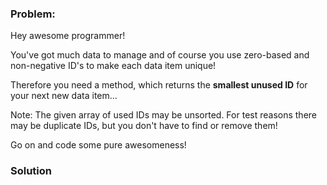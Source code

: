 ### Problem:
<p>Hey awesome programmer!</p>
<p>You&apos;ve got much data to manage and of course you use zero-based and non-negative ID&apos;s to make each data item unique!</p>
<p>Therefore you need a method, which returns the <b>smallest unused ID</b> for your next new data item...</p>
<p>Note: The given array of used IDs may be unsorted. For test reasons there may be duplicate IDs, but you don&apos;t have to find or remove them!</p>
<p>Go on and code some pure awesomeness!</p>

### Solution